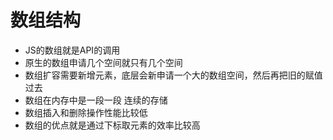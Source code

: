 # 数组结构
* JS的数组就是API的调用
* 原生的数组申请几个空间就只有几个空间
* 数组扩容需要新增元素，底层会新申请一个大的数组空间，然后再把旧的赋值过去
* 数组在内存中是一段一段  连续的存储
* 数组插入和删除操作性能比较低
* 数组的优点就是通过下标取元素的效率比较高